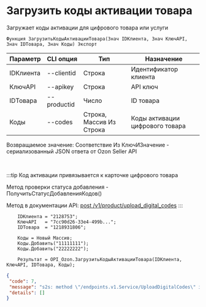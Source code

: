 ﻿---
sidebar_position: 15
---

# Загрузить коды активации товара
 Загружает коды активации для цифрового товара или услуги



`Функция ЗагрузитьКодыАктивацииТовара(Знач IDКлиента, Знач КлючAPI, Знач IDТовара, Знач Коды) Экспорт`

  | Параметр | CLI опция | Тип | Назначение |
  |-|-|-|-|
  | IDКлиента | --clientid | Строка | Идентификатор клиента |
  | КлючAPI | --apikey | Строка | API ключ |
  | IDТовара | --productid | Число | ID товара |
  | Коды | --codes | Строка, Массив Из Строка | Коды активации цифрового товара |

  
  Возвращаемое значение:   Соответствие Из КлючИЗначение - сериализованный JSON ответа от Ozon Seller API

<br/>

:::tip
Код активации привязывается к карточке цифрового товара

 Метод проверки статуса добавления - ПолучитьСтатусДобавленияКодов()

 Метод в документации API: [post /v1/product/upload_digital_codes](https://docs.ozon.ru/api/seller/#operation/ProductAPI_UploadDigitalCode)
:::
<br/>


```bsl title="Пример кода"
    IDКлиента = "2128753";
    КлючAPI   = "7cc90d26-33e4-499b...";
    IDТовара  = "1218931806";

    Коды = Новый Массив;
    Коды.Добавить("11111111");
    Коды.Добавить("22222222");

    Результат = OPI_Ozon.ЗагрузитьКодыАктивацииТовара(IDКлиента, КлючAPI, IDТовара, Коды);
```
    



```json title="Результат"
{
 "code": 7,
 "message": "s2s: method \"/endpoints.v1.Service/UploadDigitalCodes\" is not allowed for the provided access tokens: permission denied",
 "details": []
}
```
